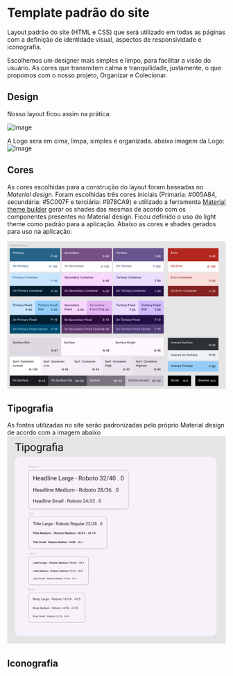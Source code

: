 # Template padrão do site

Layout padrão do site (HTML e CSS) que será utilizado em todas as páginas com a definição de identidade visual, aspectos de responsividade e iconografia.

Escolhemos um designer mais simples e limpo, para facilitar a visão do usuário. As cores que transmitem calma e tranquilidade, justamente, o que propomos com o nosso projeto, Organizar e Colecionar.  

## Design

Nosso layout ficou assim na prática:

![Image](https://github.com/user-attachments/assets/49c96d81-3797-4795-b802-3e71395e3925)

A Logo sera em cima, limpa, simples e organizada.
abaixo imagem da Logo:
![Image](https://github.com/user-attachments/assets/5fdb552e-7f45-4375-bf48-5b0c193bfb1a)


## Cores

As cores escolhidas para a construção do layout foram baseadas no *Material design*.
Foram escolhidas três cores iniciais (Primaria: #005A84, secundária: #5C007F e terciária: #978CA9) e utilizado a ferramenta [Material theme builder](https://material-foundation.github.io/material-theme-builder/) gerar os shades das mesmas de acordo com os componentes presentes no Material design.
Ficou definido o uso do light theme como padrão para a aplicação.
Abaixo as cores e shades gerados para uso na aplicação:

![image](img/color-sechemes.png)

## Tipografia

As fontes utilizadas no site serão padronizadas pelo próprio Material design de acordo com a imagem abaixo
![image](img/tipografia.png)

## Iconografia
